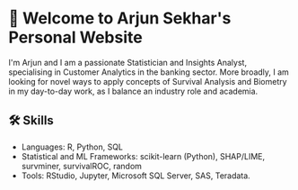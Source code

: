 # 👋 Welcome to Arjun Sekhar's Personal Website

I'm Arjun and I am a passionate Statistician and Insights Analyst, specialising in Customer Analytics in the banking sector. More broadly, I am looking for novel ways to apply concepts of Survival Analysis and Biometry in my day-to-day work, as I balance an industry role and academia.

## 🛠 Skills
- Languages: R, Python, SQL
- Statistical and ML Frameworks: scikit-learn (Python), SHAP/LIME, survminer, survivalROC, random
- Tools: RStudio, Jupyter, Microsoft SQL Server, SAS, Teradata.
